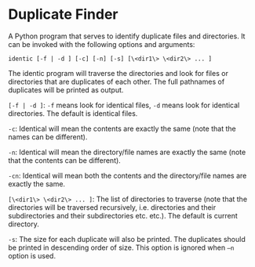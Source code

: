 # Duplicate Finder

A Python program that serves to identify duplicate files and directories. It can be invoked with the following options and arguments:

`identic [-f | -d ] [-c] [-n] [-s] [\<dir1\> \<dir2\> ... ]`
  
The identic program will traverse the directories and look for files or directories that are
duplicates of each other. The full pathnames of duplicates will be printed as output.
  
`[-f | -d ]`: `-f` means look for identical files, `-d` means look for identical
directories. The default is identical files.

`-c`: Identical will mean the contents are exactly the same (note
that the names can be different).

`-n`: Identical will mean the directory/file names are exactly the
same (note that the contents can be different).

`-cn`: Identical will mean both the contents and the directory/file
names are exactly the same.

`[\<dir1\> \<dir2\> ... ]`: The list of directories to traverse (note that the directories
will be traversed recursively, i.e. directories and their
subdirectories and their subdirectories etc. etc.). The
default is current directory.
  
`-s`: The size for each duplicate will also be printed. The
duplicates should be printed in descending order of size.
This option is ignored when `–n` option is used.
